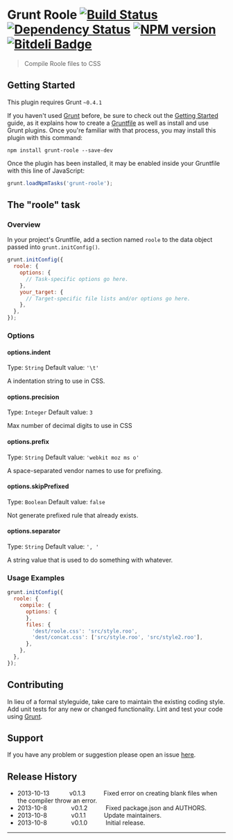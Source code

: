 # Grunt Roole [![Build Status](https://travis-ci.org/chrisenytc/grunt-roole.png?branch=master)](https://travis-ci.org/chrisenytc/grunt-roole) [![Dependency Status](https://gemnasium.com/chrisenytc/grunt-roole.png)](https://gemnasium.com/chrisenytc/grunt-roole) [![NPM version](https://badge-me.herokuapp.com/api/npm/grunt-roole.png)](http://badges.enytc.com/for/npm/grunt-roole) [![Bitdeli Badge](https://d2weczhvl823v0.cloudfront.net/chrisenytc/grunt-roole/trend.png)](https://bitdeli.com/free "Bitdeli Badge")
> Compile Roole files to CSS

## Getting Started
This plugin requires Grunt `~0.4.1`

If you haven't used [Grunt](http://gruntjs.com/) before, be sure to check out the [Getting Started](http://gruntjs.com/getting-started) guide, as it explains how to create a [Gruntfile](http://gruntjs.com/sample-gruntfile) as well as install and use Grunt plugins. Once you're familiar with that process, you may install this plugin with this command:

```shell
npm install grunt-roole --save-dev
```

Once the plugin has been installed, it may be enabled inside your Gruntfile with this line of JavaScript:

```js
grunt.loadNpmTasks('grunt-roole');
```

## The "roole" task

### Overview
In your project's Gruntfile, add a section named `roole` to the data object passed into `grunt.initConfig()`.

```js
grunt.initConfig({
  roole: {
    options: {
      // Task-specific options go here.
    },
    your_target: {
      // Target-specific file lists and/or options go here.
    },
  },
});
```
### Options

#### options.indent
Type: `String`
Default value: `'\t'`

A indentation string to use in CSS.

#### options.precision
Type: `Integer`
Default value: `3`

Max number of decimal digits to use in CSS

#### options.prefix
Type: `String`
Default value: `'webkit moz ms o'`

A space-separated vendor names to use for prefixing.

#### options.skipPrefixed
Type: `Boolean`
Default value: `false`

Not generate prefixed rule that already exists.

#### options.separator
Type: `String`
Default value: `', '`

A string value that is used to do something with whatever.

### Usage Examples

```js
grunt.initConfig({
  roole: {
    compile: {
      options: {
      },
      files: {
        'dest/roole.css': 'src/style.roo',
        'dest/concat.css': ['src/style.roo', 'src/style2.roo'],
      },
    },
  },
});
```

## Contributing
In lieu of a formal styleguide, take care to maintain the existing coding style. Add unit tests for any new or changed functionality. Lint and test your code using [Grunt](http://gruntjs.com/).

## Support
If you have any problem or suggestion please open an issue [here](https://github.com/chrisenytc/grunt-roole/issues).

## Release History

 * 2013-10-13    v0.1.3   Fixed error on creating blank files when the compiler throw an error.
 * 2013-10-8    v0.1.2   Fixed package.json and AUTHORS.
 * 2013-10-8    v0.1.1   Update maintainers.
 * 2013-10-8    v0.1.0   Initial release.

---
